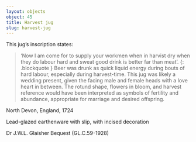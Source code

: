 ```yaml
---
layout: objects
object: 45
title: Harvest jug
slug: harvest-jug
---
```

This jug’s inscription states:

>‘Now I am come for to supply your workmen when in harvist dry when they do labour hard and sweat good drink is better far than meat’.
{: .blockquote }
Beer was drunk as quick liquid energy during bouts of hard labour, especially during harvest-time.  This jug was likely a wedding present, given  the facing male and female heads with a love heart in between. The rotund shape, flowers in bloom, and harvest reference would have been interpreted as symbols of fertility and abundance, appropriate for marriage and desired offspring.  

North Devon, England, 1724  

Lead-glazed earthenware with slip, with incised decoration  

Dr J.W.L. Glaisher Bequest (GL.C.59-1928)
